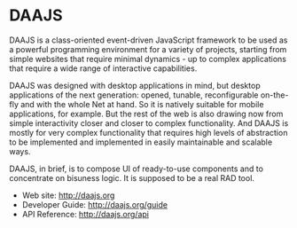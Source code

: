 DAAJS
=========

DAAJS is a class-oriented event-driven JavaScript framework to be used as a powerful programming
environment for a variety of projects, starting from simple websites that require minimal
dynamics - up to complex applications that require a wide range of interactive capabilities.

DAAJS was designed with desktop applications in mind, but desktop applications of the next
generation: opened, tunable, reconfigurable on-the-fly and with the whole Net at hand. So it is
natively suitable for mobile applications, for example. But the rest of the web is also drawing
now from simple interactivity closer and closer to complex functionality. And DAAJS is mostly
for very complex functionality that requires high levels of abstraction to be implemented and
implemented in easily maintainable and scalable ways.

DAAJS, in brief, is to compose UI of ready-to-use components and to concentrate on bisuness
logic. It is supposed to be a real RAD tool.

* Web site: http://daajs.org
* Developer Guide: http://daajs.org/guide
* API Reference: http://daajs.org/api
